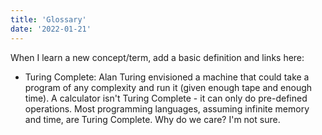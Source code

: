 ```yaml
---
title: 'Glossary'
date: '2022-01-21'
---
```


When I learn a new concept/term, add a basic definition and links here:

- Turing Complete: Alan Turing envisioned a machine that could take a program of any complexity and run it (given enough tape and enough time). A calculator isn't Turing Complete - it can only do pre-defined operations. Most programming languages, assuming infinite memory and time, are Turing Complete. Why do we care? I'm not sure. 